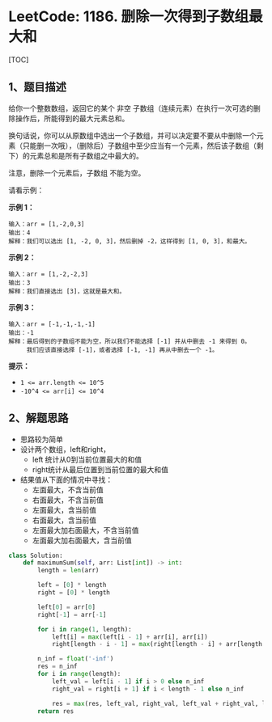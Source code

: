 # LeetCode: 1186. 删除一次得到子数组最大和

[TOC]

## 1、题目描述

给你一个整数数组，返回它的某个 非空 子数组（连续元素）在执行一次可选的删除操作后，所能得到的最大元素总和。

换句话说，你可以从原数组中选出一个子数组，并可以决定要不要从中删除一个元素（只能删一次哦），（删除后）子数组中至少应当有一个元素，然后该子数组（剩下）的元素总和是所有子数组之中最大的。

注意，删除一个元素后，子数组 不能为空。

请看示例：

**示例 1：**

```
输入：arr = [1,-2,0,3]
输出：4
解释：我们可以选出 [1, -2, 0, 3]，然后删掉 -2，这样得到 [1, 0, 3]，和最大。
```


**示例 2：**

```
输入：arr = [1,-2,-2,3]
输出：3
解释：我们直接选出 [3]，这就是最大和。
```


**示例 3：**

```
输入：arr = [-1,-1,-1,-1]
输出：-1
解释：最后得到的子数组不能为空，所以我们不能选择 [-1] 并从中删去 -1 来得到 0。
     我们应该直接选择 [-1]，或者选择 [-1, -1] 再从中删去一个 -1。
```

**提示：**

- `1 <= arr.length <= 10^5`
- `-10^4 <= arr[i] <= 10^4`



## 2、解题思路

- 思路较为简单
- 设计两个数组，left和right，
  - left 统计从0到当前位置最大的和值
  - right统计从最后位置到当前位置的最大和值
- 结果值从下面的情况中寻找：
  - 左面最大，不含当前值
  - 右面最大，不含当前值
  - 左面最大，含当前值
  - 右面最大，含当前值
  - 左面最大加右面最大，不含当前值
  - 左面最大加右面最大，含当前值

```python
class Solution:
    def maximumSum(self, arr: List[int]) -> int:
        length = len(arr)

        left = [0] * length
        right = [0] * length

        left[0] = arr[0]
        right[-1] = arr[-1]

        for i in range(1, length):
            left[i] = max(left[i - 1] + arr[i], arr[i])
            right[length - i - 1] = max(right[length - i] + arr[length - i - 1], arr[length - i - 1])

        n_inf = float('-inf')
        res = n_inf
        for i in range(length):
            left_val = left[i - 1] if i > 0 else n_inf
            right_val = right[i + 1] if i < length - 1 else n_inf

            res = max(res, left_val, right_val, left_val + right_val, left[i], right[i], left[i] + right[i] - arr[i])
        return res
```

